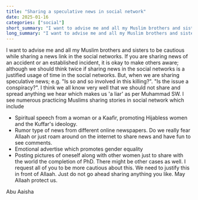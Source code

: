 ```yaml
---
title: "Sharing a speculative news in social network"
date: 2025-01-16
categories: ["social"]
short_summary: "I want to advise me and all my Muslim brothers and sisters to be cautious while sharing"
long_summary: "I want to advise me and all my Muslim brothers and sisters to be cautious while sharing a news link in the social networks. If you are sharing news of an accident or an established incident"
---
```


I want to advise me and all my Muslim brothers and sisters to be cautious while sharing a news link in the social networks. If you are sharing news of an accident or an established incident, it is okay to make others aware; although we should think twice if sharing news in the social networks is a justified usage of time in the social networks. But, when we are sharing speculative news; e.g. "Is so and so involved in this killing?". "Is the issue a conspiracy?". I think we all know very well that we should not share and spread anything we hear which makes us  'a liar' as per Muhammad SW. I see numerous practicing Muslims sharing stories in social network which include

- Spiritual speech from a woman or a Kaafir, promoting Hijabless women and the Kuffar's ideology.
- Rumor type of news from different online newspapers. Do we really fear Allaah or just roam around on the internet to share news and have fun to see comments.
- Emotional advertise which promotes gender equality
- Posting pictures of oneself along with other women just to share with the world the completion of PhD. There might be other cases as well. I request all of you to be more cautious about this. We need to justify this in front of Allaah. Just do not go ahead sharing anything you like. May Allaah protect us. 

Abu Aaisha
